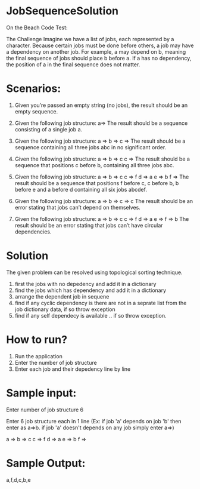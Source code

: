 # JobSequenceSolution
On the Beach Code Test:

The Challenge
Imagine we have a list of jobs, each represented by a character. Because certain jobs must be done before others, a job may have a
dependency on another job. For example, a may depend on b, meaning the final sequence of jobs should place b before a. If a has no
dependency, the position of a in the final sequence does not matter.

# Scenarios:

1. Given you’re passed an empty string (no jobs), the result should be an empty sequence.

2. Given the following job structure:
a=>
The result should be a sequence consisting of a single job a.

3. Given the following job structure:
a =>
b =>
c =>
The result should be a sequence containing all three jobs abc in no significant order.

4. Given the following job structure:
a =>
b => c
c =>
The result should be a sequence that positions c before b, containing all three jobs abc.

5. Given the following job structure:
a =>
b => c
c => f
d => a
e => b
f =>
The result should be a sequence that positions f before c, c before b, b before e and a before d containing all six jobs abcdef.


6. Given the following job structure:
a =>
b =>
c => c
The result should be an error stating that jobs can’t depend on themselves.

7. Given the following job structure:
a =>
b => c
c => f
d => a
e =>
f => b
The result should be an error stating that jobs can’t have circular dependencies.

# Solution
The given problem can be resolved using topological sorting technique.
1. first the jobs with no depedency and add it in a dictionary
2. find the jobs which has dependency and add it in a dictionary
3. arrange the dependent job in sequene
4. find if any cyclic dependency is there are not in a seprate list from the job dictionary data, if so throw exception
5. find if any self dependecy is available .. if so throw exception.


# How to run?
1. Run the application
2. Enter the number of job structure
3. Enter each job and their depedency line by line

# Sample input:
Enter number of job structure
6

Enter 6 job structure each in 1 line
(Ex: if job 'a' depends on job 'b' then enter as a=>b. if job 'a' doesn't depends on any job simply enter a=>)

 a =>
 b => c
 c => f
 d => a
 e => b
 f =>

# Sample Output:
a,f,d,c,b,e
